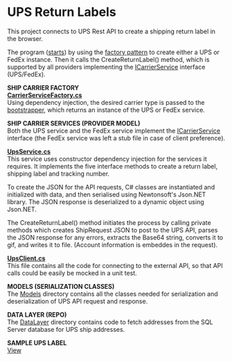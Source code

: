 # UPS Return Labels
This project connects to UPS Rest API to create a shipping return label in the browser.

The program ([starts](start.cs)) by using the [factory pattern](CarrierServiceFactory.cs) to create either a UPS or FedEx instance. Then it calls the CreateReturnLabel() method, which is supported by all providers implementing the [ICarrierService](ICarrierService.cs) interface (UPS/FedEx).

**SHIP CARRIER FACTORY**<br>
**[CarrierServiceFactory.cs](/CarrierServiceFactory.cs)**<br>
Using dependency injection, the desired carrier type is passed to the [bootstrapper](/Bootstrapper.cs), which returns an instance of the UPS or FedEx service.

**SHIP CARRIER SERVICES (PROVIDER MODEL)**<br>
Both the UPS service and the FedEx service implement the [ICarrierService](/ICarrierService.cs) interface (the FedEx service was left a stub file in case of client preference).

**[UpsService.cs](/UpsService.cs)**<br>
This service uses constructor dependency injection for the services it requires. It implements the five interface methods to create a return label, shipping label and tracking number.

To create the JSON for the API requests, C# classes are instantiated and initialized with data, and then serialised using Newtonsoft's Json.NET library. The JSON response is deserialized to a dynamic object using Json.NET.

The CreateReturnLabel() method initiates the process by calling private methods which creates ShipRequest JSON to post to the UPS API, parses the JSON response for any errors, extracts the Base64 string, converts it to gif, and writes it to file. (Account information is embeddes in the request).<br>

**[UpsClient.cs](/UpsClient.cs)**<br>
This file contains all the code for connecting to the external API, so that API calls could be easily be mocked in a unit test.

**MODELS (SERIALIZATION CLASSES)**<br>
The [Models](/Models) directory contains all the classes needed for serialization and deserialization of UPS API request and response.

**DATA LAYER (REPO)**<br>
The [DataLayer](/DataLayer) directory contains code to fetch addresses from the SQL Server database for UPS ship addresses.

**SAMPLE UPS LABEL**<br>
[View](/images/ups_label_sample.png)
